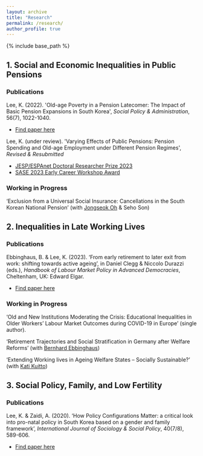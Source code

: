 ```yaml
---
layout: archive
title: "Research"
permalink: /research/
author_profile: true
---
```

{% include base_path %}


## 1. Social and Economic Inequalities in Public Pensions

### Publications
Lee, K. (2022). 'Old-age Poverty in a Pension Latecomer: The Impact of Basic Pension Expansions in South Korea', *Social Policy & Administration*, 56(7), 1022-1040.
- [Find paper here](https://doi.org/10.1111/spol.12829)

Lee, K. (under review). 'Varying Effects of Public Pensions: Pension Spending and Old-age Employment under Different Pension Regimes', *Revised & Resubmitted*
- [JESP/ESPAnet Doctoral Researcher Prize 2023](https://espanet.org/2022/09/30/jesp-espanet-doctoral-researcher-prize-3/)
- [SASE 2023 Early Career Workshop Award](https://sase.org/events/early-career-workshop/)

### Working in Progress
‘Exclusion from a Universal Social Insurance: Cancellations in the South Korean National Pension’ (with [Jongseok Oh](https://sites.google.com/view/jongseokoh) & Seho Son)


## 2. Inequalities in Late Working Lives

### Publications
Ebbinghaus, B. & Lee, K. (2023). ‘From early retirement to later exit from work: shifting towards active ageing’, in Daniel Clegg & Niccolo Durazzi (eds.), *Handbook of Labour Market Policy in Advanced Democracies*, Cheltenham, UK: Edward Elgar.
- [Find paper here](https://www.elgaronline.com/doi/10.4337/9781800880887.00030)

### Working in Progress
‘Old and New Institutions Moderating the Crisis: Educational Inequalities in Older Workers’ Labour Market Outcomes during COVID-19 in Europe’ (single author).

‘Retirement Trajectories and Social Stratification in Germany after Welfare Reforms’ (with [Bernhard Ebbinghaus](https://ebbinghaus.blog/))

‘Extending Working lives in Ageing Welfare States – Socially Sustainable?’ (with [Kati Kuitto](https://scholar.google.com/citations?user=RProMSUAAAAJ&hl=en))


## 3. Social Policy, Family, and Low Fertility

### Publications
Lee, K. & Zaidi, A. (2020). ‘How Policy Configurations Matter: a critical look into pro-natal policy in South Korea based on a gender and family framework’, *International Journal of Sociology & Social Policy*, 40(7/8), 589-606.
- [Find paper here](https://doi.org/10.1108/IJSSP-12-2019-0260)

